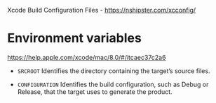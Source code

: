 Xcode Build Configuration Files - https://nshipster.com/xcconfig/

# Environment variables

https://help.apple.com/xcode/mac/8.0/#/itcaec37c2a6

- `SRCROOT`
Identifies the directory containing the target’s source files.

- `CONFIGURATION`
Identifies the build configuration, such as Debug or Release, that the target uses to generate the product.
